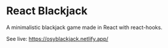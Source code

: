 # React Blackjack

A minimalistic blackjack game made in React with react-hooks.

See live: https://osyblackjack.netlify.app/
